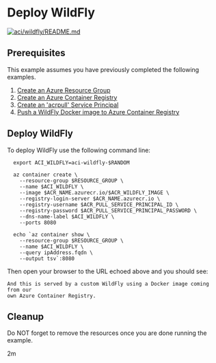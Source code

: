 
# Deploy WildFly

[![aci/wildfly/README.md](https://github.com/Azure-Samples/java-on-azure-examples/actions/workflows/aci_wildfly_README_md.yml/badge.svg)](https://github.com/Azure-Samples/java-on-azure-examples/actions/workflows/aci_wildfly_README_md.yml)

## Prerequisites

This example assumes you have previously completed the following examples.

1. [Create an Azure Resource Group](../../../general/group/create/README.md)
1. [Create an Azure Container Registry](../../../acr/create/README.md)
1. [Create an 'acrpull' Service Principal](../../../acr/create-acrpull-service-principal/README.md)
1. [Push a WildFly Docker image to Azure Container Registry](../../../acr/wildfly/README.md)

## Deploy WildFly

<!-- workflow.include(../../acr/create-acrpull-service-principal/README.md) -->
<!-- workflow.include(../../acr/wildfly/README.md) -->

To deploy WildFly use the following command line:

```shell
  export ACI_WILDFLY=aci-wildfly-$RANDOM

  az container create \
    --resource-group $RESOURCE_GROUP \
    --name $ACI_WILDFLY \
    --image $ACR_NAME.azurecr.io/$ACR_WILDFLY_IMAGE \
    --registry-login-server $ACR_NAME.azurecr.io \
    --registry-username $ACR_PULL_SERVICE_PRINCIPAL_ID \
    --registry-password $ACR_PULL_SERVICE_PRINCIPAL_PASSWORD \
    --dns-name-label $ACI_WILDFLY \
    --ports 8080

  echo `az container show \
    --resource-group $RESOURCE_GROUP \
    --name $ACI_WILDFLY \
    --query ipAddress.fqdn \
    --output tsv`:8080
```

<!-- workflow.run() 

  sleep 60

  -->

Then open your browser to the URL echoed above and you should see:

```text
And this is served by a custom WildFly using a Docker image coming from our 
own Azure Container Registry.
```

<!-- workflow.directOnly()

export URL=http://$(az container show --resource-group $RESOURCE_GROUP --name $ACI_WILDFLY --query ipAddress.fqdn --output tsv):8080
export RESULT=$(curl $URL)

az group delete --name $RESOURCE_GROUP --yes || true

if [[ "$RESULT" != *"custom WildFly"* ]]; then
  echo "Response did not contain 'custom WildFly'"
  exit 1
fi

  -->

## Cleanup

Do NOT forget to remove the resources once you are done running the example.

2m
